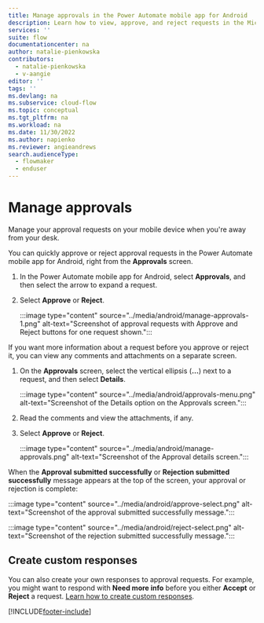 ```yaml
---
title: Manage approvals in the Power Automate mobile app for Android
description: Learn how to view, approve, and reject requests in the Microsoft Power Automate mobile app for Android.
services: ''
suite: flow
documentationcenter: na
author: natalie-pienkowska
contributors:
  - natalie-pienkowska
  - v-aangie
editor: ''
tags: ''
ms.devlang: na
ms.subservice: cloud-flow
ms.topic: conceptual
ms.tgt_pltfrm: na
ms.workload: na
ms.date: 11/30/2022
ms.author: napienko
ms.reviewer: angieandrews
search.audienceType: 
  - flowmaker
  - enduser
---
```


# Manage approvals

Manage your approval requests on your mobile device when you're away from your desk.

You can quickly approve or reject approval requests in the Power Automate mobile app for Android, right from the **Approvals** screen.

1. In the Power Automate mobile app for Android, select **Approvals**, and then select the arrow to expand a request.

1. Select **Approve** or **Reject**.

    :::image type="content" source="../media/android/manage-approvals-1.png" alt-text="Screenshot of approval requests with Approve and Reject buttons for one request shown.":::

If you want more information about a request before you approve or reject it, you can view any comments and attachments on a separate screen.

1. On the **Approvals** screen, select the vertical ellipsis (**…**) next to a request, and then select **Details**.

    :::image type="content" source="../media/android/approvals-menu.png" alt-text="Screenshot of the Details option on the Approvals screen.":::

1. Read the comments and view the attachments, if any.

1. Select **Approve** or **Reject**.

    :::image type="content" source="../media/android/manage-approvals.png" alt-text="Screenshot of the Approval details screen.":::

When the **Approval submitted successfully** or **Rejection submitted successfully** message appears at the top of the screen, your approval or rejection is complete:

:::image type="content" source="../media/android/approve-select.png" alt-text="Screenshot of the approval submitted successfully message.":::

:::image type="content" source="../media/android/reject-select.png" alt-text="Screenshot of the rejection submitted successfully message.":::

## Create custom responses

You can also create your own responses to approval requests. For example, you might want to respond with **Need more info** before you either **Accept** or **Reject** a request. [Learn how to create custom responses](../create-approval-response-options.md).

[!INCLUDE[footer-include](../includes/footer-banner.md)]
